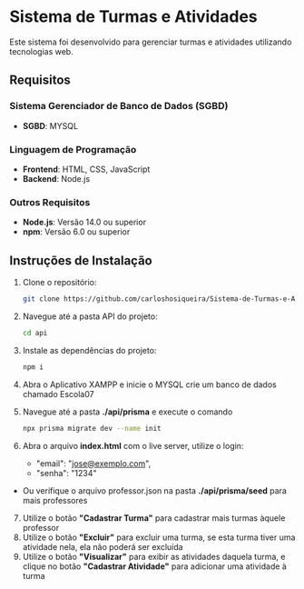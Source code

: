 # Sistema de Turmas e Atividades

Este sistema foi desenvolvido para gerenciar turmas e atividades utilizando tecnologias web.

## Requisitos

### Sistema Gerenciador de Banco de Dados (SGBD)
- **SGBD**: MYSQL 
### Linguagem de Programação
- **Frontend**: HTML, CSS, JavaScript
- **Backend**: Node.js

### Outros Requisitos
- **Node.js**: Versão 14.0 ou superior
- **npm**: Versão 6.0 ou superior

## Instruções de Instalação

1. Clone o repositório:
    ```bash
   git clone https://github.com/carloshosiqueira/Sistema-de-Turmas-e-Atividades-Prova-.git
    ```
2. Navegue até a pasta API do projeto:
    ```bash
    cd api
    ```
3. Instale as dependências do projeto:
    ```bash
    npm i
    ```
4. Abra o Aplicativo XAMPP e inicie o MYSQL crie um banco de dados chamado Escola07

5. Navegue até a pasta **./api/prisma** e execute o comando 
    ```bash
    npx prisma migrate dev --name init
    ```
6. Abra o arquivo **index.html** com o live server, utilize o login:
    - "email": "jose@exemplo.com",
    - "senha": "1234"
- Ou verifique o arquivo professor.json na pasta **./api/prisma/seed** para mais professores
7. Utilize o botão **"Cadastrar Turma"** para cadastrar mais turmas àquele professor
8. Utilize o botão **"Excluir"** para excluir uma turma, se esta turma tiver uma atividade nela, ela não poderá ser excluída
9. Utilize o botão **"Visualizar"** para exibir as atividades daquela turma, e clique no botão **"Cadastrar Atividade"** para adicionar uma atividade à turma